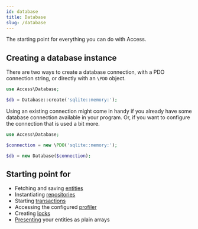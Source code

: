```yaml
---
id: database
title: Database
slug: /database
---
```


The starting point for everything you can do with Access.

## Creating a database instance

There are two ways to create a database connection, with a PDO connection
string, or directly with an `\PDO` object.

```php title="With a connection string"
use Access\Database;

$db = Database::create('sqlite::memory:');
```

Using an existing connection might come in handy if you already have some
database connection available in your program. Or, if you want to configure the
connection that is used a bit more.

```php title="With an existing \PDO connection"
use Access\Database;

$connection = new \PDO('sqlite::memory:');

$db = new Database($connection);
```

## Starting point for

-   Fetching and saving [entities](entities)
-   Instantiating [repositories](repositories)
-   Starting [transactions](transactions)
-   Accessing the configured [profiler](profiler)
-   Creating [locks](locks)
-   [Presenting](presenters) your entities as plain arrays
